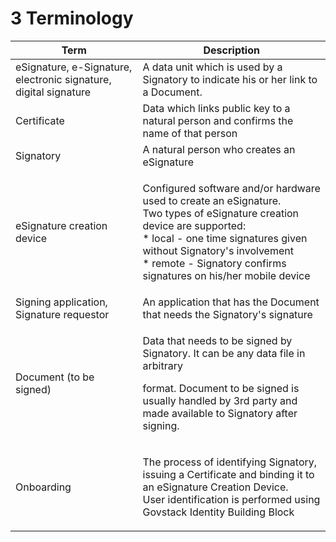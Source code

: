 # 3 Terminology

| **Term**                                                         | **Description**                                                                                                                                                                                                                                                                 |
| ---------------------------------------------------------------- | ------------------------------------------------------------------------------------------------------------------------------------------------------------------------------------------------------------------------------------------------------------------------------- |
| eSignature, e-Signature, electronic signature, digital signature | A data unit which is used by a Signatory to indicate his or her link to a Document.                                                                                                                                                                                             |
| Certificate                                                      | Data which links public key to a natural person and confirms the name of that person                                                                                                                                                                                            |
| Signatory                                                        | A natural person who creates an eSignature                                                                                                                                                                                                                                      |
| eSignature creation device                                       | <p>Configured software and/or hardware used to create an eSignature. <br>Two types of eSignature creation device are supported:<br>* local - one time signatures given without Signatory's involvement<br>* remote - Signatory confirms signatures on his/her mobile device</p> |
| Signing application, Signature requestor                         | An application that has the Document that needs the Signatory's signature                                                                                                                                                                                                       |
| Document (to be signed)                                          | <p>Data that needs to be signed by Signatory. It can be any data file in arbitrary </p><p>format. Document to be signed is usually handled by 3rd party and made available to Signatory after signing.</p>                                                                      |
| Onboarding                                                       | <p>The process of identifying Signatory, issuing a Certificate and binding it to an eSignature Creation Device. <br>User identification is performed using Govstack Identity Building Block</p>                                                                                 |

